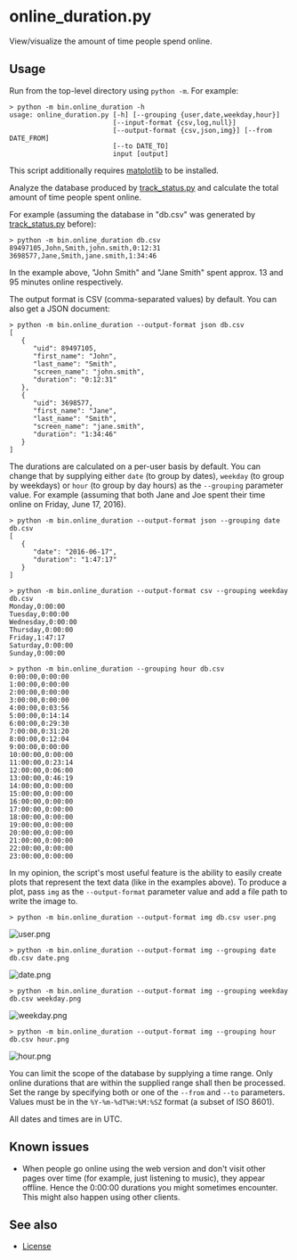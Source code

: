 online_duration.py
==================

View/visualize the amount of time people spend online.

Usage
-----

Run from the top-level directory using `python -m`.
For example:

    > python -m bin.online_duration -h
    usage: online_duration.py [-h] [--grouping {user,date,weekday,hour}]
                              [--input-format {csv,log,null}]
                              [--output-format {csv,json,img}] [--from DATE_FROM]
                              [--to DATE_TO]
                              input [output]

This script additionally requires [matplotlib] to be installed.

Analyze the database produced by [track_status.py] and calculate the total
amount of time people spent online.

For example (assuming the database in "db.csv" was generated by
[track_status.py] before):

    > python -m bin.online_duration db.csv
    89497105,John,Smith,john.smith,0:12:31
    3698577,Jane,Smith,jane.smith,1:34:46

In the example above, "John Smith" and "Jane Smith" spent approx. 13 and 95
minutes online respectively.

The output format is CSV (comma-separated values) by default.
You can also get a JSON document:

    > python -m bin.online_duration --output-format json db.csv
    [
       {
          "uid": 89497105,
          "first_name": "John",
          "last_name": "Smith",
          "screen_name": "john.smith",
          "duration": "0:12:31"
       },
       {
          "uid": 3698577,
          "first_name": "Jane",
          "last_name": "Smith",
          "screen_name": "jane.smith",
          "duration": "1:34:46"
       }
    ]

The durations are calculated on a per-user basis by default.
You can change that by supplying either `date` (to group by dates), `weekday`
(to group by weekdays) or `hour` (to group by day hours) as the `--grouping`
parameter value.
For example (assuming that both Jane and Joe spent their time online on Friday,
June 17, 2016).

```
> python -m bin.online_duration --output-format json --grouping date db.csv
[
   {
      "date": "2016-06-17",
      "duration": "1:47:17"
   }
]
```

```
> python -m bin.online_duration --output-format csv --grouping weekday db.csv
Monday,0:00:00
Tuesday,0:00:00
Wednesday,0:00:00
Thursday,0:00:00
Friday,1:47:17
Saturday,0:00:00
Sunday,0:00:00
```

```
> python -m bin.online_duration --grouping hour db.csv
0:00:00,0:00:00
1:00:00,0:00:00
2:00:00,0:00:00
3:00:00,0:00:00
4:00:00,0:03:56
5:00:00,0:14:14
6:00:00,0:29:30
7:00:00,0:31:20
8:00:00,0:12:04
9:00:00,0:00:00
10:00:00,0:00:00
11:00:00,0:23:14
12:00:00,0:06:00
13:00:00,0:46:19
14:00:00,0:00:00
15:00:00,0:00:00
16:00:00,0:00:00
17:00:00,0:00:00
18:00:00,0:00:00
19:00:00,0:00:00
20:00:00,0:00:00
21:00:00,0:00:00
22:00:00,0:00:00
23:00:00,0:00:00
```

In my opinion, the script's most useful feature is the ability to easily create
plots that represent the text data (like in the examples above).
To produce a plot, pass `img` as the `--output-format` parameter value and add
a file path to write the image to.

    > python -m bin.online_duration --output-format img db.csv user.png

![user.png]

    > python -m bin.online_duration --output-format img --grouping date db.csv date.png

![date.png]

    > python -m bin.online_duration --output-format img --grouping weekday db.csv weekday.png

![weekday.png]

    > python -m bin.online_duration --output-format img --grouping hour db.csv hour.png

![hour.png]

You can limit the scope of the database by supplying a time range.
Only online durations that are within the supplied range shall then be
processed.
Set the range by specifying both or one of the `--from` and `--to` parameters.
Values must be in the `%Y-%m-%dT%H:%M:%SZ` format (a subset of ISO 8601).

All dates and times are in UTC.

[matplotlib]: http://matplotlib.org/
[track_status.py]: track_status.md

[user.png]: images/user.png
[date.png]: images/date.png
[weekday.png]: images/weekday.png
[hour.png]: images/hour.png

Known issues
------------

* When people go online using the web version and don't visit other pages over
time (for example, just listening to music), they appear offline.
Hence the 0:00:00 durations you might sometimes encounter.
This might also happen using other clients.

See also
--------

* [License]

[License]: ../README.md#license
